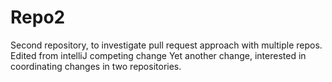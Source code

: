 # Repo2
Second repository, to investigate pull request approach with multiple repos.
Edited from intelliJ
competing change
Yet another change, interested in coordinating changes in two repositories.
